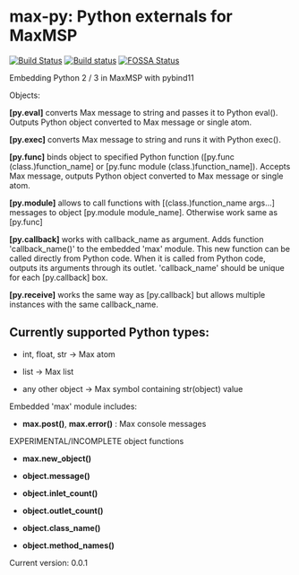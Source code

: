 # max-py: Python externals for MaxMSP
[![Build Status](https://travis-ci.org/njazz/max-py.svg?branch=master)](https://travis-ci.org/njazz/max-py)
[![Build status](https://ci.appveyor.com/api/projects/status/lu577mn5euj54tra?svg=true)](https://ci.appveyor.com/project/njazz/max-py)
[![FOSSA Status](https://app.fossa.io/api/projects/git%2Bgithub.com%2Fnjazz%2Fmax-py.svg?type=shield)](https://app.fossa.io/projects/git%2Bgithub.com%2Fnjazz%2Fmax-py?ref=badge_shield)



Embedding Python 2 / 3 in MaxMSP with pybind11

Objects:

**[py.eval]** converts Max message to string and passes it to Python eval(). Outputs Python object converted to Max message or single atom.

**[py.exec]** converts Max message to string and runs it with Python exec().

**[py.func]** binds object to specified Python function ([py.func (class.)function_name] or [py.func module (class.)function_name]). Accepts Max message, outputs Python object converted to Max message or single atom.

**[py.module]** allows to call functions with [(class.)function_name args...] messages to object [py.module module_name]. Otherwise work same as [py.func]

**[py.callback]** works with callback_name as argument. Adds function 'callback_name()' to the embedded 'max' module. This new function can be called directly from Python code. When it is called from Python code, outputs its arguments through its outlet. 'callback_name' should be unique for each [py.callback] box.

**[py.receive]** works the same way as [py.callback] but allows multiple instances with the same callback_name.

## Currently supported Python types:

- int, float, str -> Max atom

- list -> Max list

- any other object -> Max symbol containing str(object) value

Embedded 'max' module includes:

- **max.post()**, **max.error()** : Max console messages

EXPERIMENTAL/INCOMPLETE object functions

- **max.new_object()**

- **object.message()**

- **object.inlet_count()**

- **object.outlet_count()**

- **object.class_name()**

- **object.method_names()**

Current version: 0.0.1
